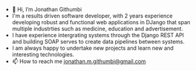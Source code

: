 - 👋 Hi, I’m Jonathan Githumbi 
- I'm a results driven software developer, with 2 years experience developing robust and functional web applications in DJango that span multiple industrties     such as medicine, education and advertisement.
- I have experience intergrating systems through the Django REST API and building SOAP serves to create data pipelines between systems.  
- I am always happy to undertake new projects and learn new and interesting technologies.
- 📫 How to reach me jonathan.m.githumbi@gmail.com

<!---
JonathanGithumbi/JonathanGithumbi is a ✨ special ✨ repository because its `README.md` (this file) appears on your GitHub profile.
You can click the Preview link to take a look at your changes.
--->
